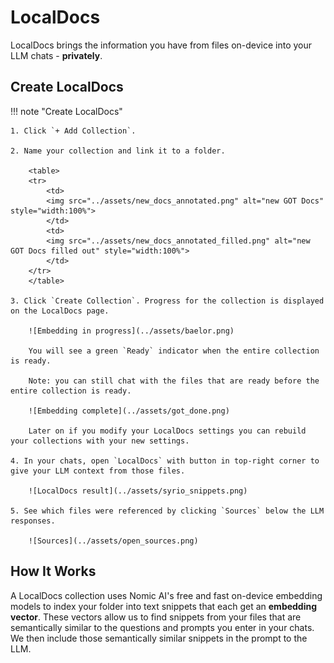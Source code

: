 # LocalDocs

LocalDocs brings the information you have from files on-device into your LLM chats - **privately**.

## Create LocalDocs

!!! note "Create LocalDocs"

    1. Click `+ Add Collection`.
    
    2. Name your collection and link it to a folder.

        <table>
        <tr>
            <td>
            <img src="../assets/new_docs_annotated.png" alt="new GOT Docs" style="width:100%">
            </td>
            <td>
            <img src="../assets/new_docs_annotated_filled.png" alt="new GOT Docs filled out" style="width:100%">
            </td>
        </tr>
        </table>

    3. Click `Create Collection`. Progress for the collection is displayed on the LocalDocs page. 

        ![Embedding in progress](../assets/baelor.png)

        You will see a green `Ready` indicator when the entire collection is ready. 

        Note: you can still chat with the files that are ready before the entire collection is ready.

        ![Embedding complete](../assets/got_done.png)

        Later on if you modify your LocalDocs settings you can rebuild your collections with your new settings.

    4. In your chats, open `LocalDocs` with button in top-right corner to give your LLM context from those files.

        ![LocalDocs result](../assets/syrio_snippets.png)

    5. See which files were referenced by clicking `Sources` below the LLM responses.

        ![Sources](../assets/open_sources.png)

## How It Works

A LocalDocs collection uses Nomic AI's free and fast on-device embedding models to index your folder into text snippets that each get an **embedding vector**. These vectors allow us to find snippets from your files that are semantically similar to the questions and prompts you enter in your chats. We then include those semantically similar snippets in the prompt to the LLM.
